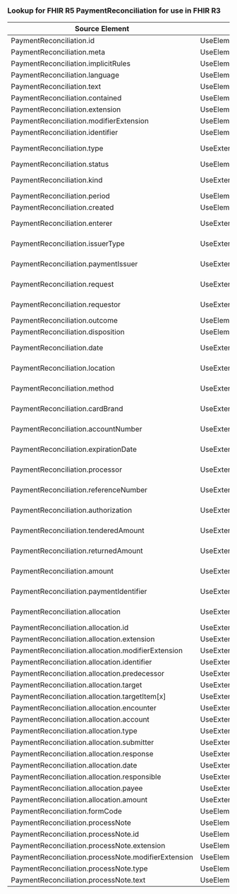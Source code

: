 ### Lookup for FHIR R5 PaymentReconciliation for use in FHIR R3

| Source Element | Usage | Target |
| -------------- | ----- | ------ |
| PaymentReconciliation.id | UseElementSameName | PaymentReconciliation.id |
| PaymentReconciliation.meta | UseElementSameName | PaymentReconciliation.meta |
| PaymentReconciliation.implicitRules | UseElementSameName | PaymentReconciliation.implicitRules |
| PaymentReconciliation.language | UseElementSameName | PaymentReconciliation.language |
| PaymentReconciliation.text | UseElementSameName | PaymentReconciliation.text |
| PaymentReconciliation.contained | UseElementSameName | PaymentReconciliation.contained |
| PaymentReconciliation.extension | UseElementSameName | PaymentReconciliation.extension |
| PaymentReconciliation.modifierExtension | UseElementSameName | PaymentReconciliation.modifierExtension |
| PaymentReconciliation.identifier | UseElementSameName | PaymentReconciliation.identifier |
| PaymentReconciliation.type | UseExtension | http://hl7.org/fhir/5.0/StructureDefinition/extension-PaymentReconciliation.type |
| PaymentReconciliation.status | UseElementSameName | PaymentReconciliation.status |
| PaymentReconciliation.kind | UseExtension | http://hl7.org/fhir/5.0/StructureDefinition/extension-PaymentReconciliation.kind |
| PaymentReconciliation.period | UseElementSameName | PaymentReconciliation.period |
| PaymentReconciliation.created | UseElementSameName | PaymentReconciliation.created |
| PaymentReconciliation.enterer | UseExtension | http://hl7.org/fhir/5.0/StructureDefinition/extension-PaymentReconciliation.enterer |
| PaymentReconciliation.issuerType | UseExtension | http://hl7.org/fhir/5.0/StructureDefinition/extension-PaymentReconciliation.issuerType |
| PaymentReconciliation.paymentIssuer | UseExtension | http://hl7.org/fhir/5.0/StructureDefinition/extension-PaymentReconciliation.paymentIssuer |
| PaymentReconciliation.request | UseExtension | http://hl7.org/fhir/5.0/StructureDefinition/extension-PaymentReconciliation.request |
| PaymentReconciliation.requestor | UseExtension | http://hl7.org/fhir/5.0/StructureDefinition/extension-PaymentReconciliation.requestor |
| PaymentReconciliation.outcome | UseElementSameName | PaymentReconciliation.outcome |
| PaymentReconciliation.disposition | UseElementSameName | PaymentReconciliation.disposition |
| PaymentReconciliation.date | UseExtension | http://hl7.org/fhir/5.0/StructureDefinition/extension-PaymentReconciliation.date |
| PaymentReconciliation.location | UseExtension | http://hl7.org/fhir/5.0/StructureDefinition/extension-PaymentReconciliation.location |
| PaymentReconciliation.method | UseExtension | http://hl7.org/fhir/5.0/StructureDefinition/extension-PaymentReconciliation.method |
| PaymentReconciliation.cardBrand | UseExtension | http://hl7.org/fhir/5.0/StructureDefinition/extension-PaymentReconciliation.cardBrand |
| PaymentReconciliation.accountNumber | UseExtension | http://hl7.org/fhir/5.0/StructureDefinition/extension-PaymentReconciliation.accountNumber |
| PaymentReconciliation.expirationDate | UseExtension | http://hl7.org/fhir/5.0/StructureDefinition/extension-PaymentReconciliation.expirationDate |
| PaymentReconciliation.processor | UseExtension | http://hl7.org/fhir/5.0/StructureDefinition/extension-PaymentReconciliation.processor |
| PaymentReconciliation.referenceNumber | UseExtension | http://hl7.org/fhir/5.0/StructureDefinition/extension-PaymentReconciliation.referenceNumber |
| PaymentReconciliation.authorization | UseExtension | http://hl7.org/fhir/5.0/StructureDefinition/extension-PaymentReconciliation.authorization |
| PaymentReconciliation.tenderedAmount | UseExtension | http://hl7.org/fhir/5.0/StructureDefinition/extension-PaymentReconciliation.tenderedAmount |
| PaymentReconciliation.returnedAmount | UseExtension | http://hl7.org/fhir/5.0/StructureDefinition/extension-PaymentReconciliation.returnedAmount |
| PaymentReconciliation.amount | UseExtension | http://hl7.org/fhir/5.0/StructureDefinition/extension-PaymentReconciliation.amount |
| PaymentReconciliation.paymentIdentifier | UseExtension | http://hl7.org/fhir/5.0/StructureDefinition/extension-PaymentReconciliation.paymentIdentifier |
| PaymentReconciliation.allocation | UseExtension | http://hl7.org/fhir/5.0/StructureDefinition/extension-PaymentReconciliation.allocation |
| PaymentReconciliation.allocation.id | UseExtensionFromAncestor | - |
| PaymentReconciliation.allocation.extension | UseExtensionFromAncestor | - |
| PaymentReconciliation.allocation.modifierExtension | UseExtensionFromAncestor | - |
| PaymentReconciliation.allocation.identifier | UseExtensionFromAncestor | - |
| PaymentReconciliation.allocation.predecessor | UseExtensionFromAncestor | - |
| PaymentReconciliation.allocation.target | UseExtensionFromAncestor | - |
| PaymentReconciliation.allocation.targetItem[x] | UseExtensionFromAncestor | - |
| PaymentReconciliation.allocation.encounter | UseExtensionFromAncestor | - |
| PaymentReconciliation.allocation.account | UseExtensionFromAncestor | - |
| PaymentReconciliation.allocation.type | UseExtensionFromAncestor | - |
| PaymentReconciliation.allocation.submitter | UseExtensionFromAncestor | - |
| PaymentReconciliation.allocation.response | UseExtensionFromAncestor | - |
| PaymentReconciliation.allocation.date | UseExtensionFromAncestor | - |
| PaymentReconciliation.allocation.responsible | UseExtensionFromAncestor | - |
| PaymentReconciliation.allocation.payee | UseExtensionFromAncestor | - |
| PaymentReconciliation.allocation.amount | UseExtensionFromAncestor | - |
| PaymentReconciliation.formCode | UseElementSameName | PaymentReconciliation.form |
| PaymentReconciliation.processNote | UseElementSameName | PaymentReconciliation.processNote |
| PaymentReconciliation.processNote.id | UseElementSameName | PaymentReconciliation.processNote.id |
| PaymentReconciliation.processNote.extension | UseElementSameName | PaymentReconciliation.processNote.extension |
| PaymentReconciliation.processNote.modifierExtension | UseElementSameName | PaymentReconciliation.processNote.modifierExtension |
| PaymentReconciliation.processNote.type | UseElementSameName | PaymentReconciliation.processNote.type |
| PaymentReconciliation.processNote.text | UseElementSameName | PaymentReconciliation.processNote.text |
